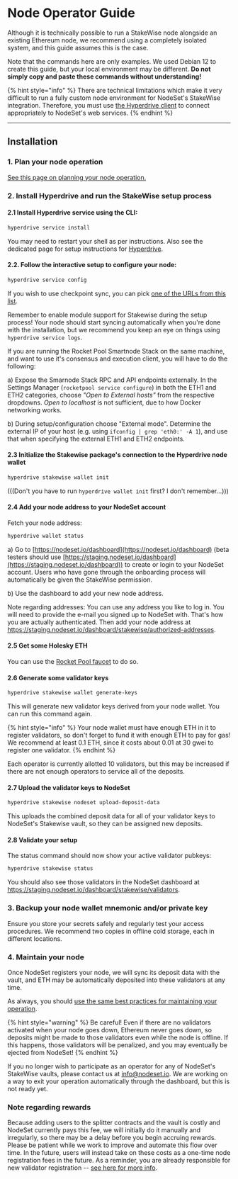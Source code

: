 # Node Operator Guide

Although it is technically possible to run a StakeWise node alongside an existing Ethereum node, we recommend using a completely isolated system, and this guide assumes this is the case.

Note that the commands here are only examples. We used Debian 12 to create this guide, but your local environment may be different. **Do not simply copy and paste these commands without understanding!**

{% hint style="info" %}
There are technical limitations which make it very difficult to run a fully custom node environment for NodeSet's StakeWise integration. Therefore, you must use [the Hyperdrive client](https://github.com/nodeset-org/hyperdrive) to connect appropriately to NodeSet's web services.
{% endhint %}

***

## **Installation**

### **1. Plan your node operation**

[See this page on planning your node operation.](../node-operators/best-practices/planning-your-node-architecture.md)

### 2. Install Hyperdrive and run the StakeWise setup process

#### 2.1 Install Hyperdrive service using the CLI:

```bash
hyperdrive service install
```

You may need to restart your shell as per instructions. Also see the dedicated page for setup instructions for [Hyperdrive](https://docs.nodeset.io/node-operators/hyperdrive).

#### 2.2. Follow the interactive setup to configure your node:

```bash
hyperdrive service config
```

If you wish to use checkpoint sync, you can pick [one of the URLs from this list](https://eth-clients.github.io/checkpoint-sync-endpoints/).

Remember to enable module support for Stakewise during the setup process! Your node should start syncing automatically when you're done with the installation, but we recommend you keep an eye on things using `hyperdrive service logs`.

If you are running the Rocket Pool Smartnode Stack on the same machine, and want to use it's consensus and execution client, you will have to do the following:

a) Expose the Smarnode Stack RPC and API endpoints externally. In the Settings Manager (`rocketpool service configure`) in both the ETH1 and ETH2 categories, choose *"Open to External hosts"* from the respective dropdowns. *Open to localhost* is not sufficient, due to how Docker networking works.

b) During setup/configuration choose "External mode". Determine the external IP of your host (e.g. using `ifconfig | grep 'eth0:' -A 1`), and use that when specifying the external ETH1 and ETH2 endpoints.

#### 2.3 Initialize the Stakewise package's connection to the Hyperdrive node wallet

```bash
hyperdrive stakewise wallet init
```

(((Don't you have to run `hyperdrive wallet init` first? I don't remember...)))

#### 2.4 Add your node address to your NodeSet account

Fetch your node address:

```bash
hyperdrive wallet status
```

a) Go to [https://nodeset.io/dashboard](https://nodeset.io/dashboard) (beta testers should use [https://staging.nodeset.io/dashboard](https://staging.nodeset.io/dashboard)) to create or login to your NodeSet account. Users who have gone through the onboarding process will automatically be given the StakeWise permission.

b) Use the dashboard to add your new node address.

Note regarding addresses: You can use any address you like to log in. You will need to provide the e-mail you signed up to NodeSet with. That's how you are actually authenticated. Then add your node address at https://staging.nodeset.io/dashboard/stakewise/authorized-addresses.

#### 2.5 Get some Holesky ETH

You can use the [Rocket Pool faucet](https://docs.rocketpool.net/guides/testnet/overview#getting-test-eth-on-holesky) to do so.

#### 2.6 Generate some validator keys

```bash
hyperdrive stakewise wallet generate-keys
```

This will generate new validator keys derived from your node wallet. You can run this command again.

{% hint style="info" %}
Your node wallet must have enough ETH in it to register validators, so don't forget to fund it with enough ETH to pay for gas! We recommend at least 0.1 ETH, since it costs about 0.01 at 30 gwei to register one validator.
{% endhint %}

Each operator is currently allotted 10 validators, but this may be increased if there are not enough operators to service all of the deposits.

#### 2.7 Upload the validator keys to NodeSet

```bash
hyperdrive stakewise nodeset upload-deposit-data
```

This uploads the combined deposit data for all of your validator keys to NodeSet's Stakewise vault, so they can be assigned new deposits.

#### 2.8 Validate your setup

The status command should now show your active validator pubkeys:

```bash
hyperdrive stakewise status
```

You should also see those validators in the NodeSet dashboard at https://staging.nodeset.io/dashboard/stakewise/validators.

### 3. Backup your node wallet mnemonic and/or private key

Ensure you store your secrets safely and regularly test your access procedures. We recommend two copies in offline cold storage, each in different locations.

### 4. Maintain your node

Once NodeSet registers your node, we will sync its deposit data with the vault, and ETH may be automatically deposited into these validators at any time.

As always, you should [use the same best practices for maintaining your operation](../node-operators/best-practices/).

{% hint style="warning" %}
Be careful! Even if there are no validators activated when your node goes down, Ethereum never goes down, so deposits might be made to those validators even while the node is offline. If this happens, those validators will be penalized, and you may eventually be ejected from NodeSet!
{% endhint %}

If you no longer wish to participate as an operator for any of NodeSet's StakeWise vaults, please contact us at info@nodeset.io. We are working on a way to exit your operation automatically through the dashboard, but this is not ready yet.

### Note regarding rewards&#x20;

Because adding users to the splitter contracts and the vault is costly and NodeSet currently pays this fee, we will initially do it manually and irregularly, so there may be a delay before you begin accruing rewards. Please be patient while we work to improve and automate this flow over time. In the future, users will instead take on these costs as a one-time node registration fees in the future. As a reminder, you are already responsible for new validator registration -- [see here for more info](faq.md#why-do-node-operators-need-to-pay-to-register-nodes).
